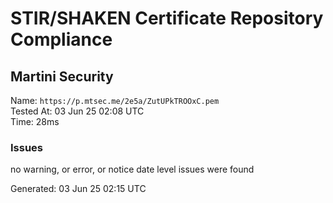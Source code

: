 # STIR/SHAKEN Certificate Repository Compliance

## Martini Security

Name: `https://p.mtsec.me/2e5a/ZutUPkTROOxC.pem`\
Tested At: 03 Jun 25 02:08 UTC\
Time: 28ms

### Issues

no warning, or error, or notice date level issues were found

Generated: 03 Jun 25 02:15 UTC